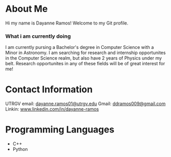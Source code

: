 # About Me
Hi my name is Dayanne Ramos! Welcome to my Git profile.

### What i am currently doing
I am currently pursing a Bachelor's degree in Computer Science with a Minor in Astronomy. I am searching for research and internship opportunites in the Computer Science realm, but also have 2 years of Physics under my belt. Research opportunites in any of these fields will be of great interest for me! 


# Contact Information
UTRGV email: dayanne.ramos01@utrgv.edu
Gmail: ddramos009@gmail.com
Linkin: www.linkedin.com/in/dayanne-ramos 


# Programming Languages
- C++
- Python
